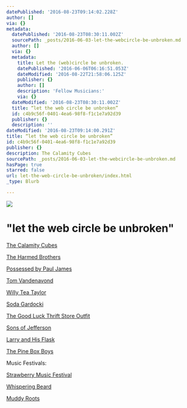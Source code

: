 ```yaml
---
datePublished: '2016-08-23T09:14:02.228Z'
author: []
via: {}
metadata:
  datePublished: '2016-08-23T08:30:11.002Z'
  sourcePath: _posts/2016-06-03-let-the-webcircle-be-unbroken.md
  author: []
  via: {}
  metadata:
    title: Let the (web)circle be unbroken.
    datePublished: '2016-06-06T06:16:51.053Z'
    dateModified: '2016-08-22T21:58:06.125Z'
    publisher: {}
    author: []
    description: 'Fellow Musicians:'
    via: {}
  dateModified: '2016-08-23T08:30:11.002Z'
  title: “let the web circle be unbroken”
  id: c4b9c56f-0401-4ea6-98f8-f1c1e7a92d39
  publisher: {}
  description: ''
dateModified: '2016-08-23T09:14:00.291Z'
title: “let the web circle be unbroken”
id: c4b9c56f-0401-4ea6-98f8-f1c1e7a92d39
publisher: {}
description: The Calamity Cubes
sourcePath: _posts/2016-06-03-let-the-webcircle-be-unbroken.md
hasPage: true
starred: false
url: let-the-web-circle-be-unbroken/index.html
_type: Blurb

---
```

![](https://the-grid-user-content.s3-us-west-2.amazonaws.com/144c1379-b53c-47d9-969e-73a4f3c52d14.jpg)

# "let the web circle be unbroken"

[The Calamity Cubes][0]

[The Harmed Brothers][1]

[Possessed by Paul James][2]

[Tom Vandenavond][3]

[Willy Tea Taylor][4]

[Soda Gardocki][5]

[The Good Luck Thrift Store Outfit][6]

[Sons of Jefferson][7]

[Larry and His Flask][8]

[The Pine Box Boys][9]

Music Festivals:

[Strawberry Music Festival][10]

[Whispering Beard][11]

[Muddy Roots][12]

[0]: https://www.reverbnation.com/thecalamitycubes
[1]: www.theharmedbrothers.com
[2]: www.ppjrecord.com
[3]: www.tomvandenavond.com
[4]: willyteataylor.com
[5]: https://www.reverbnation.com/sodagardocki
[6]: www.thegoodluckthriftstoreoutfit.com
[7]: https://www.facebook.com/Sons-of-Jefferson-118029741560655/
[8]: www.larryandhisflask.com
[9]: www.pineboxboys.com
[10]: strawberrymusic.com
[11]: www.whisperingbeard.com
[12]: muddyrootsrecords.com